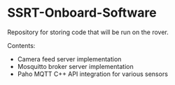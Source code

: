 # SSRT-Onboard-Software
Repository for storing code that will be run on the rover.

Contents:
- Camera feed server implementation
- Mosquitto broker server implementation
- Paho MQTT C++ API integration for various sensors


